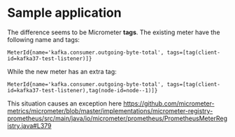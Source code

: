 # Sample application

The difference seems to be Micrometer **tags**. The existing meter have the following name and tags:
```
MeterId{name='kafka.consumer.outgoing-byte-total', tags=[tag(client-id=kafka37-test-listener)]}
```
While the new meter has an extra tag:
```
MeterId{name='kafka.consumer.outgoing-byte-total', tags=[tag(client-id=kafka37-test-listener),tag(node-id=node--1)]}
```
This situation causes an exception here https://github.com/micrometer-metrics/micrometer/blob/master/implementations/micrometer-registry-prometheus/src/main/java/io/micrometer/prometheus/PrometheusMeterRegistry.java#L379
